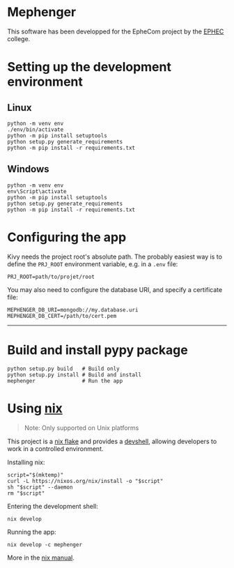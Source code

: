 # Mephenger

This software has been developped for the EpheCom project by the
[EPHEC](ephec.be) college.

# Setting up the development environment

## Linux

```shell
python -m venv env
./env/bin/activate
python -m pip install setuptools
python setup.py generate_requirements
python -m pip install -r requirements.txt
```

## Windows

```shell
python -m venv env
env\Script\activate
python -m pip install setuptools
python setup.py generate_requirements
python -m pip install -r requirements.txt
```

# Configuring the app

Kivy needs the project root's absolute path. The probably easiest way is to
define the `PRJ_ROOT` environment variable, e.g. in a `.env` file:

```shell
PRJ_ROOT=path/to/projet/root
```

You may also need to configure the database URI, and specify a certificate file:

```shell
MEPHENGER_DB_URI=mongodb://my.database.uri
MEPHENGER_DB_CERT=/path/to/cert.pem
```

---

# Build and install pypy package

```shell
python setup.py build   # Build only
python setup.py install # Build and install
mephenger               # Run the app
```

# Using [nix](https://nixos.org/explore.html)

> Note: Only supported on Unix platforms

This project is a [nix flake](https://nixos.wiki/wiki/Flakes) and provides a
[devshell](https://github.com/numtide/devshell), allowing developers to work in
a controlled environment.

Installing nix:

```shell
script="$(mktemp)"
curl -L https://nixos.org/nix/install -o "$script"
sh "$script" --daemon
rm "$script"
```

Entering the development shell:

```shell
nix develop
```

Running the app:

```shell
nix develop -c mephenger
```

More in the [nix manual](https://nixos.org/manual/nix/stable/).
